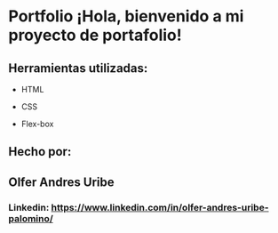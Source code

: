 # Portfolio ¡Hola, bienvenido a mi proyecto de portafolio!

## Herramientas utilizadas:

* HTML

* CSS

* Flex-box

## Hecho por: 

## Olfer Andres Uribe 

### Linkedin: https://www.linkedin.com/in/olfer-andres-uribe-palomino/

